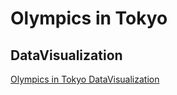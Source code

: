 # Olympics in Tokyo
## DataVisualization
[Olympics in Tokyo DataVisualization](https://app.powerbi.com/view?r=eyJrIjoiYjcxOGY5MjAtNjRjNy00MTZlLWE3MTgtODhmZTVkYzViYWZkIiwidCI6IjZmNDQzMmRjLTIwZDItNDQxZC1iMWRiLWFjMzM4MGJhNjMzZCIsImMiOjEwfQ%3D%3D)
